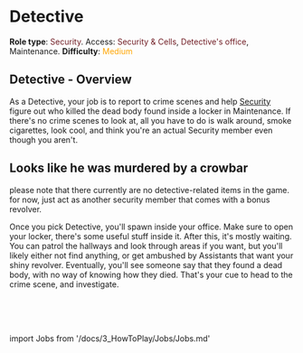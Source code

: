 # Detective
**Role type**: <font color="#711e25">Security</font>. Access: <font color="#711e25">Security & Cells</font>, <font color="#711e25">Detective's office</font>, Maintenance. **Difficulty**: <font color="Orange">Medium</font>


## Detective - Overview

As a Detective, your job is to report to crime scenes and help [Security](\3_HowToPlay\Jobs\Security_roles\Security-Officer.md) figure out who killed the dead body found inside a locker in Maintenance. If there's no crime scenes to look at, all you have to do is walk around, smoke cigarettes, look cool, and think you're an actual Security member even though you aren't.


## Looks like he was murdered by a crowbar


please note that there currently are no detective-related items in the game. for now, just act as another security member that comes with a bonus revolver.

Once you pick Detective, you'll spawn inside your office. Make sure to open your locker, there's some useful stuff inside it. After this, it's mostly waiting. You can patrol the hallways and look through areas if you want, but you'll likely either not find anything, or get ambushed by Assistants that want your shiny revolver. Eventually, you'll see someone say that they found a dead body, with no way of knowing how they died. That's your cue to head to the crime scene, and investigate.

  <br/>
<br/>
<br/>

import Jobs from '/docs/3_HowToPlay/Jobs/Jobs.md'

<Jobs />

